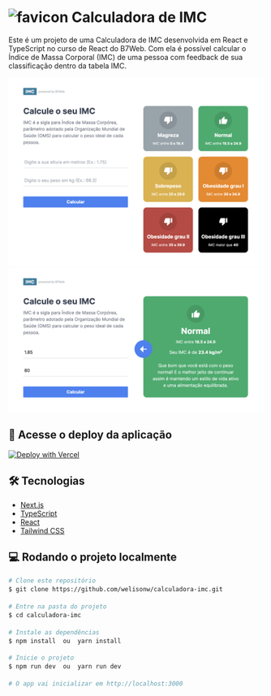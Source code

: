 # <img src="./public/favicon.ico" alt="favicon" width=30 height=30 /> Calculadora de IMC

Este é um projeto de uma Calculadora de IMC desenvolvida em React e TypeScript no curso de React do B7Web. Com ela é possível calcular o Índice de Massa Corporal (IMC) de uma pessoa com feedback de sua classificação dentro da tabela IMC.

![preview 1](./src/assets/preview1.png)
![preview 2](./src/assets/preview2.png)

## 🔗 Acesse o deploy da aplicação
[![Deploy with Vercel](https://vercel.com/button)](https://calculadora-imc-b7web.vercel.app/)

## 🛠️ Tecnologias
- [Next.js](https://nextjs.org/)
- [TypeScript](https://www.typescriptlang.org/)
- [React](https://react.dev/)
- [Tailwind CSS](https://tailwindcss.com/)

## 💻 Rodando o projeto localmente
```bash
# Clone este repositório
$ git clone https://github.com/welisonw/calculadora-imc.git

# Entre na pasta do projeto
$ cd calculadora-imc

# Instale as dependências
$ npm install  ou  yarn install

# Inicie o projeto
$ npm run dev  ou  yarn run dev

# O app vai inicializar em http://localhost:3000
```
